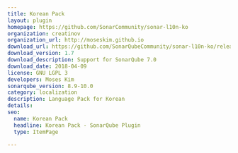 ```yaml
---
title: Korean Pack
layout: plugin
homepage: https://github.com/SonarCommunity/sonar-l10n-ko
organization: creatinov
organization_url: http://moseskim.github.io
download_url: https://github.com/SonarQubeCommunity/sonar-l10n-ko/releases/download/1.7.0/sonar-l10n-ko-plugin-1.7.0.jar
download_version: 1.7
download_description: Support for SonarQube 7.0
download_date: 2018-04-09
license: GNU LGPL 3
developers: Moses Kim
sonarqube_version: 8.9-10.0
category: localization
description: Language Pack for Korean
details: 
seo:
  name: Korean Pack
  headline: Korean Pack - SonarQube Plugin
  type: ItemPage

---
```

